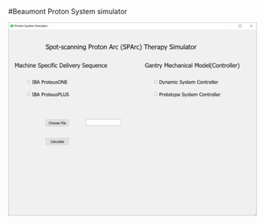 #Beaumont Proton System simulator


![alt text](https://github.com/xiaodacong/Beaumont_Proton_Simulatoror/blob/main/proton_simualtor.png?raw=true)
